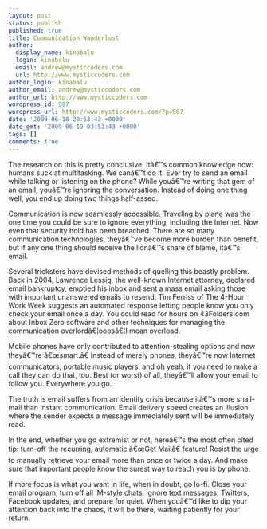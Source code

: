 ```yaml
---
layout: post
status: publish
published: true
title: Communication Wanderlust
author:
  display_name: kinabalu
  login: kinabalu
  email: andrew@mysticcoders.com
  url: http://www.mysticcoders.com
author_login: kinabalu
author_email: andrew@mysticcoders.com
author_url: http://www.mysticcoders.com
wordpress_id: 987
wordpress_url: http://www.mysticcoders.com/?p=987
date: '2009-06-18 20:53:43 +0000'
date_gmt: '2009-06-19 03:53:43 +0000'
tags: []
comments: true
---
```

<p>The research on this is pretty conclusive. Itâ€™s common knowledge now: humans suck at multitasking.  We canâ€™t do it. Ever try to send an email while talking or listening on the phone?  While youâ€™re writing that gem of an email, youâ€™re ignoring the conversation.  Instead of doing one thing well, you end up doing two things half-assed.<a id="more"></a><a id="more-987"></a></p>
<p>Communication is now seamlessly accessible. Traveling by plane was the one time you could be sure to ignore everything, including the Internet. Now even that security hold has been breached.  There are so many communication technologies, theyâ€™ve become more burden than benefit, but if any one thing should receive the lionâ€™s share of blame, itâ€™s email.</p>
<p>Several tricksters have devised methods of quelling this beastly problem. Back in 2004, Lawrence Lessig, the well-known Internet attorney, declared email bankruptcy, emptied his inbox and sent a mass email asking those with important unanswered emails to resend.  Tim Ferriss of The 4-Hour Work Week suggests an automated response letting people know you only check your email once a day.  You could read for hours on 43Folders.com about Inbox Zero software and other techniques for managing the communication overlordâ€¦oopsâ€¦I mean overload.  </p>
<p>Mobile phones have only contributed to attention-stealing options and now theyâ€™re â€œsmart.â€ Instead of merely phones, theyâ€™re now Internet communicators, portable music players, and oh yeah, if you need to make a call they can do that, too.  Best (or worst) of all, theyâ€™ll allow your email to follow you. Everywhere you go.</p>
<p>The truth is email suffers from an identity crisis because itâ€™s more snail-mail than instant communication. Email delivery speed creates an illusion where the sender expects a message immediately sent will be immediately read.  </p>
<p>In the end, whether you go extremist or not, hereâ€™s the most often cited tip: turn-off the recurring, automatic â€œGet Mailâ€ feature! Resist the urge to manually retrieve your email more than once or twice a day.  And make sure that important people know the surest way to reach you is by phone.</p>
<p>If more focus is what you want in life, when in doubt, go lo-fi.  Close your email program, turn off all IM-style chats, ignore text messages, Twitters, Facebook updates, and prepare for quiet.  When youâ€™d like to dip your attention back into the chaos, it will be there, waiting patiently for your return.</p>

